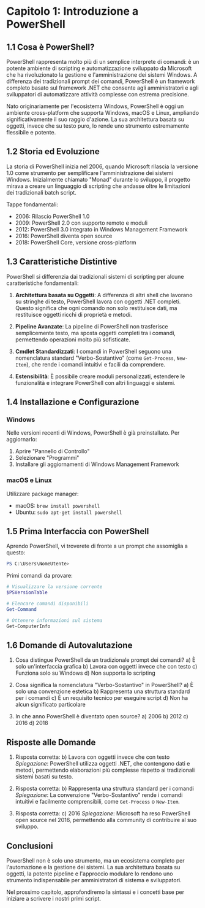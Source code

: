 # Capitolo 1: Introduzione a PowerShell

## 1.1 Cosa è PowerShell?

PowerShell rappresenta molto più di un semplice interprete di comandi: è un potente ambiente di scripting e automatizzazione sviluppato da Microsoft che ha rivoluzionato la gestione e l'amministrazione dei sistemi Windows. A differenza dei tradizionali prompt dei comandi, PowerShell è un framework completo basato sul framework .NET che consente agli amministratori e agli sviluppatori di automatizzare attività complesse con estrema precisione.

Nato originariamente per l'ecosistema Windows, PowerShell è oggi un ambiente cross-platform che supporta Windows, macOS e Linux, ampliando significativamente il suo raggio d'azione. La sua architettura basata su oggetti, invece che su testo puro, lo rende uno strumento estremamente flessibile e potente.

## 1.2 Storia ed Evoluzione

La storia di PowerShell inizia nel 2006, quando Microsoft rilascia la versione 1.0 come strumento per semplificare l'amministrazione dei sistemi Windows. Inizialmente chiamato "Monad" durante lo sviluppo, il progetto mirava a creare un linguaggio di scripting che andasse oltre le limitazioni dei tradizionali batch script.

Tappe fondamentali:
- 2006: Rilascio PowerShell 1.0
- 2009: PowerShell 2.0 con supporto remoto e moduli
- 2012: PowerShell 3.0 integrato in Windows Management Framework
- 2016: PowerShell diventa open source
- 2018: PowerShell Core, versione cross-platform

## 1.3 Caratteristiche Distintive

PowerShell si differenzia dai tradizionali sistemi di scripting per alcune caratteristiche fondamentali:

1. **Architettura basata su Oggetti**: 
   A differenza di altri shell che lavorano su stringhe di testo, PowerShell lavora con oggetti .NET completi. Questo significa che ogni comando non solo restituisce dati, ma restituisce oggetti ricchi di proprietà e metodi.

2. **Pipeline Avanzate**: 
   La pipeline di PowerShell non trasferisce semplicemente testo, ma sposta oggetti completi tra i comandi, permettendo operazioni molto più sofisticate.

3. **Cmdlet Standardizzati**: 
   I comandi in PowerShell seguono una nomenclatura standard "Verbo-Sostantivo" (come `Get-Process`, `New-Item`), che rende i comandi intuitivi e facili da comprendere.

4. **Estensibilità**: 
   È possibile creare moduli personalizzati, estendere le funzionalità e integrare PowerShell con altri linguaggi e sistemi.

## 1.4 Installazione e Configurazione

### Windows
Nelle versioni recenti di Windows, PowerShell è già preinstallato. Per aggiornarlo:
1. Aprire "Pannello di Controllo"
2. Selezionare "Programmi"
3. Installare gli aggiornamenti di Windows Management Framework

### macOS e Linux
Utilizzare package manager:
- macOS: `brew install powershell`
- Ubuntu: `sudo apt-get install powershell`

## 1.5 Prima Interfaccia con PowerShell

Aprendo PowerShell, vi troverete di fronte a un prompt che assomiglia a questo:
```powershell
PS C:\Users\NomeUtente>
```

Primi comandi da provare:
```powershell
# Visualizzare la versione corrente
$PSVersionTable

# Elencare comandi disponibili
Get-Command

# Ottenere informazioni sul sistema
Get-ComputerInfo
```

## 1.6 Domande di Autovalutazione

1. Cosa distingue PowerShell da un tradizionale prompt dei comandi?
   a) È solo un'interfaccia grafica
   b) Lavora con oggetti invece che con testo
   c) Funziona solo su Windows
   d) Non supporta lo scripting

2. Cosa significa la nomenclatura "Verbo-Sostantivo" in PowerShell?
   a) È solo una convenzione estetica
   b) Rappresenta una struttura standard per i comandi
   c) È un requisito tecnico per eseguire script
   d) Non ha alcun significato particolare

3. In che anno PowerShell è diventato open source?
   a) 2006
   b) 2012
   c) 2016
   d) 2018

## Risposte alle Domande

1. Risposta corretta: b) Lavora con oggetti invece che con testo
   *Spiegazione*: PowerShell utilizza oggetti .NET, che contengono dati e metodi, permettendo elaborazioni più complesse rispetto ai tradizionali sistemi basati su testo.

2. Risposta corretta: b) Rappresenta una struttura standard per i comandi
   *Spiegazione*: La convenzione "Verbo-Sostantivo" rende i comandi intuitivi e facilmente comprensibili, come `Get-Process` o `New-Item`.

3. Risposta corretta: c) 2016
   *Spiegazione*: Microsoft ha reso PowerShell open source nel 2016, permettendo alla community di contribuire al suo sviluppo.

## Conclusioni

PowerShell non è solo uno strumento, ma un ecosistema completo per l'automazione e la gestione dei sistemi. La sua architettura basata su oggetti, la potente pipeline e l'approccio modulare lo rendono uno strumento indispensabile per amministratori di sistema e sviluppatori.

Nel prossimo capitolo, approfondiremo la sintassi e i concetti base per iniziare a scrivere i nostri primi script.